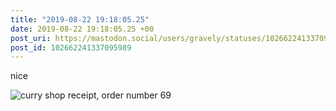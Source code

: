```yaml
---
title: "2019-08-22 19:18:05.25"
date: 2019-08-22 19:18:05.25 +00
post_uri: https://mastodon.social/users/gravely/statuses/102662241337095989
post_id: 102662241337095989
---
```

nice


![curry shop receipt, order number 69](/images/17950557.jpg)

